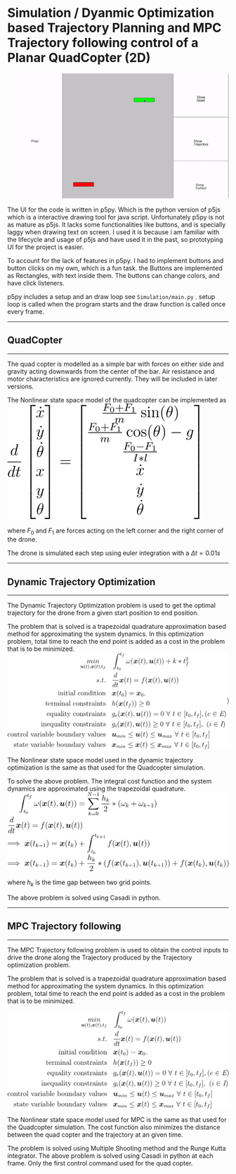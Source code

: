 # Simulation / Dyanmic Optimization based Trajectory Planning and MPC Trajectory following control of a Planar QuadCopter (2D)

![image](Image/Demo.gif)

The UI for the code is written in p5py. Which is the python version of p5js which is a interactive drawing tool for java script. Unfortunately p5py is not as mature as p5js. It lacks some functionalities like buttons, and is specially laggy when drawing text on screen. I used it is because i am familiar with the lifecycle and usage of p5js and have used it in the past, so prototyping UI for the project is easier.



To account for the lack of features in p5py. I had to implement buttons and button clicks on my own, which is a fun task. the Buttons are implemented as Rectangles, with text inside them. The buttons can change colors, and have click listeners. 



p5py includes a setup and an draw loop see `Simulation/main.py` . setup loop is called when the program starts and the draw function is called once every frame. 

___
## QuadCopter
___

The quad copter is modelled as a simple bar with forces on either side and gravity acting downwards from the center of the bar. Air resistance and motor characteristics are ignored currently. They will be included in later versions. 

The Nonlinear state space model of the quadcopter can be implemented as 
![image](Image/CodeCogsEqn-4.svg)

where $F_0$ and $F_1$ are forces acting on the left corner and the right corner of the drone. 

The drone is simulated each step using euler integration with a $\Delta t = 0.01s$ 


___
## Dynamic Trajectory Optimization
___

The Dynamic Trajectory Optimization problem is used to get the optimal trajectory for the drone from a given start position to end position.

The problem that is solved is a trapezoidal quadrature approximation based method for approximating the system dynamics. In this optimization problem, total time to reach the end point is added as a cost in the problem that is to be minimized.
![image](Image/CodeCogsEqn.svg)


The Nonlinear state space model used in the dynamic trajectory optimization is the same as that used for the Quadcopter simulation.

To solve the above problem. The integral cost function and the system dynamics are approximated using the trapezoidal quadrature. 
![image](Image/CodeCogsEqn-2.svg)

where $h_k$ is the time gap between two grid points. 

The above problem is solved using Casadi in python.


___
## MPC Trajectory following
___

The MPC Trajectory following problem is used to obtain the control inputs to drive the drone along the Trajectory produced by the Trajectory optimization problem.

The problem that is solved is a trapezoidal quadrature approximation based method for approximating the system dynamics. In this optimization problem, total time to reach the end point is added as a cost in the problem that is to be minimized.

![image](Image/CodeCogsEqn-3.svg)

The Nonlinear state space model used for MPC is the same as that used for the Quadcopter simulation. The cost function also minimizes the distance between the quad copter and the trajectory at an given time.

The problem is solved using Multiple Shooting method and the Runge Kutta integrator. The above problem is solved using Casadi in python at each frame. Only the first control command used for the quad copter. 
